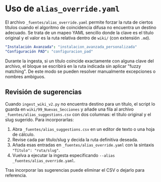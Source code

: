 # Uso de `alias_override.yaml`

El archivo `_fuentes/alias_override.yaml` permite forzar la ruta de ciertos títulos cuando
el algoritmo de coincidencia difusa no encuentra un destino adecuado.
Se trata de un mapeo YAML sencillo donde la clave es el título original
y el valor es la ruta relativa dentro de `wiki/` (con extensión `.md`).

```yaml
"Instalación Avanzada": "instalacion_avanzada_personalizada"
"Configuración PAD": "configuracion_pad"
```

Durante la ingesta, si un título coincide exactamente con alguna clave del
archivo, el bloque se escribirá en la ruta indicada sin aplicar "fuzzy matching".
De este modo se pueden resolver manualmente excepciones o nombres ambiguos.

## Revisión de sugerencias

Cuando `ingest_wiki_v2.py` no encuentra destino para un título, el script lo
guarda en `wiki/99_Nuevas_Secciones` y añade una fila al archivo
`_fuentes/alias_suggestions.csv` con dos columnas: el título original y el slug
sugerido. Para incorporarlas:

1. Abra `_fuentes/alias_suggestions.csv` en un editor de texto o una hoja de
   cálculo.
2. Revise cada par título/slug y decida la ruta definitiva deseada.
3. Añada esas entradas en `_fuentes/alias_override.yaml` con la sintaxis
   `"Título": "ruta/slug"`.
4. Vuelva a ejecutar la ingesta especificando `--alias _fuentes/alias_override.yaml`.

Tras incorporar las sugerencias puede eliminar el CSV o dejarlo para referencia.

